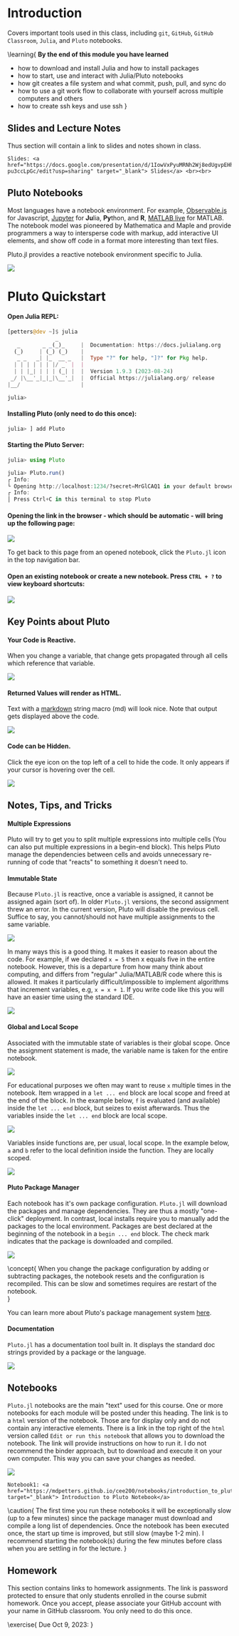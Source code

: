 
# Introduction

Covers important tools used in this class, including `git`, `GitHub`, `GitHub Classroom`, `Julia`, and `Pluto` notebooks.    

\learning{
**By the end of this module you have learned**
- how to download and install Julia and how to install packages
- how to start, use and interact with Julia/Pluto notebooks
- how git creates a file system and what commit, push, pull, and sync do
- how to use a git work flow to collaborate with yourself across multiple computers and others
- how to create ssh keys and use ssh
}

## Slides and Lecture Notes

Thus section will contain a link to slides and notes shown in class. 

~~~
Slides: <a href="https://docs.google.com/presentation/d/1IowVxPyuMRNh2Wj8edUgvpEHh7MwakLgR-pu3ccLpGc/edit?usp=sharing" target="_blank"> Slides</a> <br><br>
~~~

## Pluto Notebooks

Most languages have a notebook environment. For example, [Observable.js](https://observablehq.com/) for Javascript, [Jupyter](https://jupyter.org/) for **Ju**lia, **Py**thon, and **R**,  [MATLAB live](https://www.mathworks.com/campaigns/offers/matlab-live-editor.html) for MATLAB. The notebook model was pioneered by Mathematica and Maple and provide programmers a way to intersperse code with markup, add interactive UI elements, and show off code in a format more interesting than text files. 

Pluto.jl provides a reactive notebook environment specific to Julia.

![](/assets/pluto_logo.svg)


# Pluto Quickstart

#### Open Julia REPL:


```julia
[petters@dev ~]$ julia
               _
   _       _ _(_)_     |  Documentation: https://docs.julialang.org
  (_)     | (_) (_)    |
   _ _   _| |_  __ _   |  Type "?" for help, "]?" for Pkg help.
  | | | | | | |/ _` |  |
  | | |_| | | | (_| |  |  Version 1.9.3 (2023-08-24)
 _/ |\__'_|_|_|\__'_|  |  Official https://julialang.org/ release
|__/                   |

julia> 
```

#### Installing Pluto (only need to do this once):

```julia
julia> ] add Pluto
```

#### Starting the Pluto Server:

```julia
julia> using Pluto

julia> Pluto.run()
┌ Info: 
└ Opening http://localhost:1234/?secret=MrGlCAQ1 in your default browser... ~ have fun!
┌ Info: 
│ Press Ctrl+C in this terminal to stop Pluto
```

#### Opening the link in the browser - which should be automatic - will bring up the following page:

![](/assets/pluto_screenshot.png)

To get back to this page from an opened notebook, click the `Pluto.jl` icon in the top navigation bar.  
   
#### Open an existing notebook or create a new notebook. Press `CTRL + ?` to view keyboard shortcuts:

![](/assets/shortcuts.png)

## Key Points about Pluto
#### Your Code is Reactive.  

When you change a variable, that change gets propagated through all cells which reference that variable. 

![](/assets/reactive.gif)

#### Returned Values will render as HTML.

Text with a [markdown](https://en.wikipedia.org/wiki/Markdown) string macro (md) will look nice.  Note that output gets displayed above the code.

![](/assets/pluto_markdown.png)


#### Code can be Hidden.

Click the eye icon on the top left of a cell to hide the code.  It only appears if your cursor is hovering over the cell.

![](/assets/hide.gif)


## Notes, Tips, and Tricks

#### Multiple Expressions

Pluto will try to get you to split multiple expressions into multiple cells (You can also put multiple expressions in a begin-end block).  This helps Pluto manage the dependencies between cells and avoids unnecessary re-running of code that "reacts" to something it doesn't need to. 

#### Immutable State

Because `Pluto.jl` is reactive, once a variable is assigned, it cannot be assigned again (sort of). In older `Pluto.jl` versions, the second assignment threw an error. In the current version, Pluto will disable the previous cell. Suffice to say, you cannot/should not have multiple assignments to the same variable.

![](/assets/disabled.png)

In many ways this is a good thing. It makes it easier to reason about the code. For example, if we declared `x = 5` then x equals five in the entire notebook. However, this is a departure from how many think about computing, and differs from "regular" Julia/MATLAB/R code where this is allowed. It makes it particularly difficult/impossible to implement algorithms that increment variables, e.g, `x = x + 1`. If you write code like this you will have an easier time using the standard IDE. 

![](/assets/multiple.png)


#### Global and Local Scope

Associated with the immutable state of variables is their global scope. Once the assignment statement is made, the variable name is taken for the entire notebook.

![](/assets/scope1.png)

 For educational purposes we often may want to reuse `x` multiple times in the notebook. Item wrapped in a `let ... end` block are local scope and freed at the end of the block. In the example below, `f` is evaluated (and available) inside the `let ... end` block, but seizes to exist afterwards. Thus the variables inside the `let ... end` block are local scope.

![](/assets/scope2.png)

Variables inside functions are, per usual, local scope. In the example below, `a` and `b` refer to the local definition inside the function. They are locally scoped.

![](/assets/scope3.png)


#### Pluto Package Manager

Each notebook has it's own package configuration. `Pluto.jl` will download the packages and manage dependencies. They are thus a mostly "one-click" deployment. In contrast, local installs require you to manually add the packages to the local environment. Packages are best declared at the beginning of the notebook in a `begin ... end` block. The check mark indicates that the package is downloaded and compiled.  


![](/assets/package.png)

\concept{
When you change the package configuration by adding or subtracting packages, the notebook resets and the configuration is recompiled. This can be slow and sometimes requires are restart of the notebook.  
}

You can learn more about Pluto's package management system [here](https://plutojl.org/docs/packages/).

#### Documentation

`Pluto.jl` has a documentation tool built in. It displays the standard doc strings provided by a package or the language.  


![](/assets/document.png)

## Notebooks

`Pluto.jl` notebooks are the main "text" used for this course. One or more notebooks for each module will be posted under this heading. The link is to a `html` version of the notebook. Those are for display only and do not contain any interactive elements. There is a link in the top right of the `html` version called `Edit or run this notebook` that allows you to download the notebook. The link will provide instructions on how to run it. I do not recommend the binder approach, but to download and execute it on your own computer. This way you can save your changes as needed.  

![](/assets/download_link.png)

~~~
Notebook1: <a href="https://mdpetters.github.io/cee200/notebooks/introduction_to_pluto/" target="_blank"> Introduction to Pluto Notebook</a>
~~~

\caution{
The first time you run these notebooks it will be exceptionally slow (up to a few minutes) since the package manager must download and compile a long list of dependencies. Once the notebook has been executed once, the start up time is improved, but still slow (maybe 1-2 min). I recommend starting the notebook(s) during the few minutes before class when you are settling in for the lecture. 
}

## Homework

This section contains links to homework assignments. The link is password protected to ensure that only students enrolled in the course submit homework. Once you accept, please associate your GitHub account with your name in GitHub classroom. You only need to do this once.  

\exercise{
Due Oct 9, 2023: 
}
